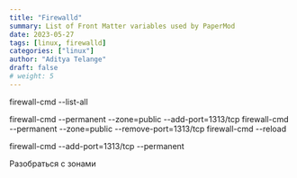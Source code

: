 ```yaml
---
title: "Firewalld"
summary: List of Front Matter variables used by PaperMod
date: 2023-05-27
tags: [linux, firewalld]
categories: ["linux"]
author: "Aditya Telange"
draft: false
# weight: 5
---
```

firewall-cmd --list-all

firewall-cmd --permanent --zone=public --add-port=1313/tcp
firewall-cmd --permanent --zone=public --remove-port=1313/tcp
firewall-cmd --reload

firewall-cmd --add-port=1313/tcp  --permanent


Разобраться с зонами